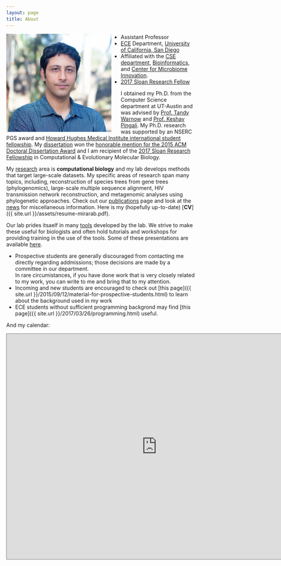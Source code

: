 ```yaml
---
layout: page
title: About
---
```


<img src="assets/02.jpg" width="280" alt="image" align="left" style="padding-right:25px" />

* Assistant Professor
* [ECE](http://ece.ucsd.edu) Department, [University of California, San Diego](http://ucsd.edu)
* Affiliated with the [CSE department](http://cse.ucsd.edu/), [Bioinformatics](http://bioinformatics.ucsd.edu/faculty_bisb), and [Center for Microbiome Innovation](http://jacobsschool.ucsd.edu/microbiome/faculty.sfe).
* [2017 Sloan Research Fellow](https://sloan.org/fellowships/2017-Fellows)

I obtained my Ph.D. from the Computer Science department at UT-Austin and was advised by [Prof. Tandy Warnow](http://tandy.cs.illinois.edu) and [Prof. Keshav Pingali](http://www.cs.utexas.edu/~pingali/). 
My Ph.D. research was supported by an NSERC PGS award and [Howard Hughes Medical Institute international student fellowship](http://www.hhmi.org/news/20120725.html). 
My [dissertation](https://repositories.lib.utexas.edu/bitstream/handle/2152/31377/MIRARABBAYGI-DISSERTATION-2015.pdf) won the [honorable mention for the 2015 ACM Doctoral Dissertation Award](http://www.acm.org/awards/2015-doctoral-dissertation) and I am recipient of the [2017 Sloan Research Fellowship](https://sloan.org/fellowships/2017-Fellows) in Computational & Evolutionary Molecular Biology.

My [research](research.html) area is **computational biology** and my lab develops methods that target large-scale datasets. 
My specific areas of research span many topics, including, reconstruction of species trees from gene trees (phylogenomics),
large-scale multiple sequence alignment, HIV transmission network reconstruction, and metagenomic analyses using phylogenetic approaches.
Check out our [publications](publications.html) page  and look at the [news](news.html) for miscellaneous information. 
Here is my (hopefully up-to-date) [**CV**]({{ site.url }}/assets/resume-mirarab.pdf).

Our lab prides itsaelf in many [tools](software.html) developed by the lab. We strive to make these useful for biologists and often hold tutorials and workshops for providing training in the use of the tools. Some of these presentations are available [here](presentations.html).

* Prospective students are generally discouraged from contacting me directly regarding addmissions; those decisions are made by a committee in our department.  
  In rare circumistances, if you have done work that is very closely related to my work, you can write to me and bring that to my attention.  
* Incoming and new students are encouraged to check out [this page]({{ site.url }}/2015/09/12/material-for-prospective-students.html) to learn about the background used in my work 
* ECE students without sufficient programming backgrond may find [this page]({{ site.url }}/2017/03/26/programming.html) useful. 

And my calendar:

<iframe src="https://www.google.com/calendar/embed?height=600&amp;wkst=1&amp;bgcolor=%23FFFFFF&amp;src=smirarab%40gmail.com&amp;color=%232952A3&amp;src=en.usa%23holiday%40group.v.calendar.google.com&amp;color=%23125A12&amp;src=smirarabbaygi%40eng.ucsd.edu&amp;color=%13125C12&amp;ctz=America%2FLos_Angeles;" style=" border:solid 1px #777 " width="800" height="600" frameborder="1" scrolling="yes"></iframe>

